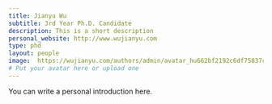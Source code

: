 ```yaml
---
title: Jianyu Wu
subtitle: 3rd Year Ph.D. Candidate
description: This is a short description
personal_website: http://www.wujianyu.com
type: phd
layout: people
image:  https://wujianyu.com/authors/admin/avatar_hu662bf2192c6df75837c0cc1db67ad948_69322_270x270_fill_q90_lanczos_center.jpeg
# Put your avatar here or upload one
---
```


You can write a personal introduction here.